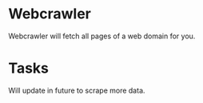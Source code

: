 # Webcrawler
Webcrawler will fetch all pages of a web domain for you.

# Tasks
Will update in future to scrape more data.
